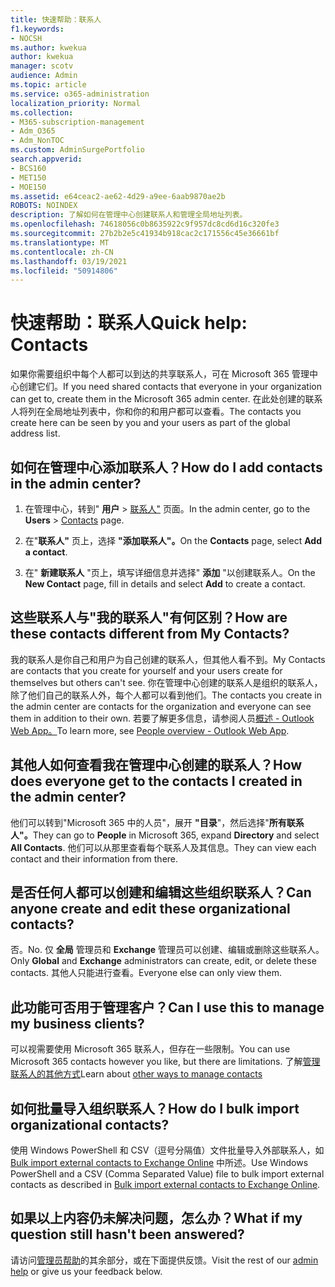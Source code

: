```yaml
---
title: 快速帮助：联系人
f1.keywords:
- NOCSH
ms.author: kwekua
author: kwekua
manager: scotv
audience: Admin
ms.topic: article
ms.service: o365-administration
localization_priority: Normal
ms.collection:
- M365-subscription-management
- Adm_O365
- Adm_NonTOC
ms.custom: AdminSurgePortfolio
search.appverid:
- BCS160
- MET150
- MOE150
ms.assetid: e64ceac2-ae62-4d29-a9ee-6aab9870ae2b
ROBOTS: NOINDEX
description: 了解如何在管理中心创建联系人和管理全局地址列表。
ms.openlocfilehash: 74618056c0b8635922c9f957dc8cd6d16c320fe3
ms.sourcegitcommit: 27b2b2e5c41934b918cac2c171556c45e36661bf
ms.translationtype: MT
ms.contentlocale: zh-CN
ms.lasthandoff: 03/19/2021
ms.locfileid: "50914806"
---
```

# <a name="quick-help-contacts"></a><span data-ttu-id="768e9-103">快速帮助：联系人</span><span class="sxs-lookup"><span data-stu-id="768e9-103">Quick help: Contacts</span></span>

<span data-ttu-id="768e9-104">如果你需要组织中每个人都可以到达的共享联系人，可在 Microsoft 365 管理中心创建它们。</span><span class="sxs-lookup"><span data-stu-id="768e9-104">If you need shared contacts that everyone in your organization can get to, create them in the Microsoft 365 admin center.</span></span> <span data-ttu-id="768e9-105">在此处创建的联系人将列在全局地址列表中，你和你的和用户都可以查看。</span><span class="sxs-lookup"><span data-stu-id="768e9-105">The contacts you create here can be seen by you and your users as part of the global address list.</span></span>
  
## <a name="how-do-i-add-contacts-in-the-admin-center"></a><span data-ttu-id="768e9-106">如何在管理中心添加联系人？</span><span class="sxs-lookup"><span data-stu-id="768e9-106">How do I add contacts in the admin center?</span></span>

1. <span data-ttu-id="768e9-107">在管理中心，转到" **用户** \> <a href="https://go.microsoft.com/fwlink/p/?linkid=2053302" target="_blank">联系人"</a> 页面。</span><span class="sxs-lookup"><span data-stu-id="768e9-107">In the admin center, go to the **Users** \> <a href="https://go.microsoft.com/fwlink/p/?linkid=2053302" target="_blank">Contacts</a> page.</span></span>

2. <span data-ttu-id="768e9-108">在"**联系人"** 页上，选择 **"添加联系人"。**</span><span class="sxs-lookup"><span data-stu-id="768e9-108">On the **Contacts** page, select **Add a contact**.</span></span>
  
3. <span data-ttu-id="768e9-109">在" **新建联系人** "页上，填写详细信息并选择" **添加** "以创建联系人。</span><span class="sxs-lookup"><span data-stu-id="768e9-109">On the **New Contact** page, fill in details and select **Add** to create a contact.</span></span>
  
## <a name="how-are-these-contacts-different-from-my-contacts"></a><span data-ttu-id="768e9-110">这些联系人与"我的联系人"有何区别？</span><span class="sxs-lookup"><span data-stu-id="768e9-110">How are these contacts different from My Contacts?</span></span>

<span data-ttu-id="768e9-111">我的联系人是你自己和用户为自己创建的联系人，但其他人看不到。</span><span class="sxs-lookup"><span data-stu-id="768e9-111">My Contacts are contacts that you create for yourself and your users create for themselves but others can't see.</span></span> <span data-ttu-id="768e9-112">你在管理中心创建的联系人是组织的联系人，除了他们自己的联系人外，每个人都可以看到他们。</span><span class="sxs-lookup"><span data-stu-id="768e9-112">The contacts you create in the admin center are contacts for the organization and everyone can see them in addition to their own.</span></span> <span data-ttu-id="768e9-113">若要了解更多信息，请参阅人员[概述 - Outlook Web App。](https://support.microsoft.com/office/5fe173cf-e620-4f62-9bf6-da5041f651bf)</span><span class="sxs-lookup"><span data-stu-id="768e9-113">To learn more, see [People overview - Outlook Web App](https://support.microsoft.com/office/5fe173cf-e620-4f62-9bf6-da5041f651bf).</span></span>
  
## <a name="how-does-everyone-get-to-the-contacts-i-created-in-the-admin-center"></a><span data-ttu-id="768e9-114">其他人如何查看我在管理中心创建的联系人？</span><span class="sxs-lookup"><span data-stu-id="768e9-114">How does everyone get to the contacts I created in the admin center?</span></span>

 <span data-ttu-id="768e9-115">他们可以转到"Microsoft  365 中的人员"，展开 **"目录**"，然后选择"**所有联系人"。**</span><span class="sxs-lookup"><span data-stu-id="768e9-115">They can go to **People** in Microsoft 365, expand **Directory** and select **All Contacts**.</span></span> <span data-ttu-id="768e9-116">他们可以从那里查看每个联系人及其信息。</span><span class="sxs-lookup"><span data-stu-id="768e9-116">They can view each contact and their information from there.</span></span>
  
## <a name="can-anyone-create-and-edit-these-organizational-contacts"></a><span data-ttu-id="768e9-117">是否任何人都可以创建和编辑这些组织联系人？</span><span class="sxs-lookup"><span data-stu-id="768e9-117">Can anyone create and edit these organizational contacts?</span></span>

<span data-ttu-id="768e9-118">否。</span><span class="sxs-lookup"><span data-stu-id="768e9-118">No.</span></span> <span data-ttu-id="768e9-119">仅 **全局** 管理员和 **Exchange** 管理员可以创建、编辑或删除这些联系人。</span><span class="sxs-lookup"><span data-stu-id="768e9-119">Only **Global** and **Exchange** administrators can create, edit, or delete these contacts.</span></span> <span data-ttu-id="768e9-120">其他人只能进行查看。</span><span class="sxs-lookup"><span data-stu-id="768e9-120">Everyone else can only view them.</span></span>
  
## <a name="can-i-use-this-to-manage-my-business-clients"></a><span data-ttu-id="768e9-121">此功能可否用于管理客户？</span><span class="sxs-lookup"><span data-stu-id="768e9-121">Can I use this to manage my business clients?</span></span>

<span data-ttu-id="768e9-122">可以视需要使用 Microsoft 365 联系人，但存在一些限制。</span><span class="sxs-lookup"><span data-stu-id="768e9-122">You can use Microsoft 365 contacts however you like, but there are limitations.</span></span> <span data-ttu-id="768e9-123">了解[管理联系人的其他方式](ways-to-manage-contacts.md)</span><span class="sxs-lookup"><span data-stu-id="768e9-123">Learn about [other ways to manage contacts](ways-to-manage-contacts.md)</span></span>
  
## <a name="how-do-i-bulk-import-organizational-contacts"></a><span data-ttu-id="768e9-124">如何批量导入组织联系人？</span><span class="sxs-lookup"><span data-stu-id="768e9-124">How do I bulk import organizational contacts?</span></span>

<span data-ttu-id="768e9-125">使用 Windows PowerShell 和 CSV（逗号分隔值）文件批量导入外部联系人，如[Bulk import external contacts to Exchange Online](../../compliance/bulk-import-external-contacts.md) 中所述。</span><span class="sxs-lookup"><span data-stu-id="768e9-125">Use Windows PowerShell and a CSV (Comma Separated Value) file to bulk import external contacts as described in [Bulk import external contacts to Exchange Online](../../compliance/bulk-import-external-contacts.md).</span></span>
  
## <a name="what-if-my-question-still-hasnt-been-answered"></a><span data-ttu-id="768e9-126">如果以上内容仍未解决问题，怎么办？</span><span class="sxs-lookup"><span data-stu-id="768e9-126">What if my question still hasn't been answered?</span></span>

<span data-ttu-id="768e9-127">请访问[管理员帮助](/microsoft-365/admin/misc/index)的其余部分，或在下面提供反馈。</span><span class="sxs-lookup"><span data-stu-id="768e9-127">Visit the rest of our [admin help](/microsoft-365/admin/misc/index) or give us your feedback below.</span></span>